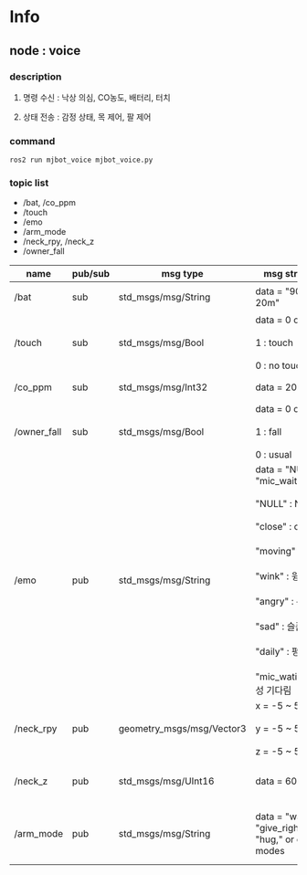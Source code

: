 # Info

## node : voice

### description

1. 명령 수신 : 낙상 의심, CO농도, 배터리, 터치

2. 상태 전송 : 감정 상태, 목 제어, 팔 제어

### command
```
ros2 run mjbot_voice mjbot_voice.py
```

### topic list

- /bat, /co_ppm
- /touch
- /emo
- /arm_mode
- /neck_rpy, /neck_z
- /owner_fall

| name          | pub/sub | msg type                               | msg structure             | hz | description |
|---------------|---------|----------------------------------------|---------------------------|----|---|
| /bat          | sub     | std_msgs/msg/String          | data = "90%, 1h 20m"      | 1 | 배터리 잔량, 남은 시간 |
| /touch        | sub     | std_msgs/msg/Bool            | data = 0 or 1 <br></br> 1 : touch <br></br> 0 : no touch | event | 터치 상태 |
| /co_ppm       | sub     | std_msgs/msg/Int32           | data = 20 ~ 2000 | 1 | CO 농도(ppm) |
| /owner_fall   | sub     | std_msgs/msg/Bool            | data = 0 or 1 <br></br> 1 : fall <br></br> 0 : usual| 낙상 의심 발생 시 | 낙상 의심 여부 |
| /emo          | pub     | std_msgs/msg/String          | data = "NULL" ~ "mic_waiting" <br></br> "NULL" : NULL <br></br> "close" : close <br></br> "moving" : 당황 <br></br> "wink" : 윙크 <br></br> "angry" :  분노 <br></br> "sad" : 슬픔 <br></br> "daily" : 평소 <br></br> "mic_wating" : 음성 기다림 | 미정 | 감정 상태 |
| /neck_rpy     | pub     | geometry_msgs/msg/Vector3              | x = -5 ~ 5 <br></br> y = -5 ~ 5 <br></br> z = -5 ~ 5 | 미정 | 목 플랫폼 r,p,y  회전 각도 |
| /neck_z       | pub     | std_msgs/msg/UInt16                    | data = 60 ~ 100 | 미정 | 목 플랫폼 z 위아래(직선) 움직임 |
| /arm_mode        | pub     | std_msgs/msg/String                     | data = "walk," "give_right_hand," "hug," or custom modes  | Variable| Receives commands for different arm modes.             |